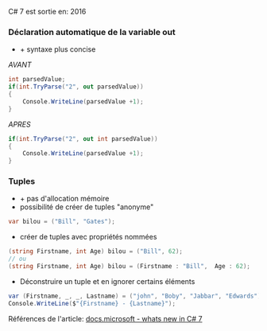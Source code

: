 ﻿C# 7 est sortie en: 2016


### Déclaration automatique de la variable out

* \+ syntaxe plus concise


*AVANT*
``` csharp
int parsedValue;
if(int.TryParse("2", out parsedValue))
{
    Console.WriteLine(parsedValue +1);
}
````

*APRES*
``` csharp
if(int.TryParse("2", out int parsedValue))
{
    Console.WriteLine(parsedValue +1);
}
````

### Tuples
* \+ pas d\'allocation mémoire
* possibilité de créer de tuples "anonyme"

```csharp
var bilou = ("Bill", "Gates");
````

* créer de tuples avec propriétés nommées
```csharp
(string Firstname, int Age) bilou = ("Bill", 62);
// ou 
(string Firstname, int Age) bilou = (Firstname : "Bill",  Age : 62);
````

* Déconstruire un tuple et en ignorer certains éléments
```csharp
var (Firstname, _, _, Lastname) = ("john", "Boby", "Jabbar", "Edwards");
Console.WriteLine($"{Firstname} - {Lastname}");
````



Références de l'article:
[docs.microsoft - whats new in C# 7](https://docs.microsoft.com/fr-fr/dotnet/csharp/whats-new/csharp-7)
